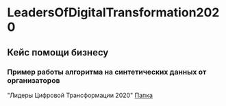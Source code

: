 # LeadersOfDigitalTransformation2020
## Кейс помощи бизнесу
### Пример работы алгоритма на синтетических данных от организаторов
"Лидеры Цифровой Трансформации 2020"
[Папка](https://drive.google.com/drive/folders/1zJjcQOrBQDQiXOL0PkpLm4A76mpNtx3A?usp=sharing)

